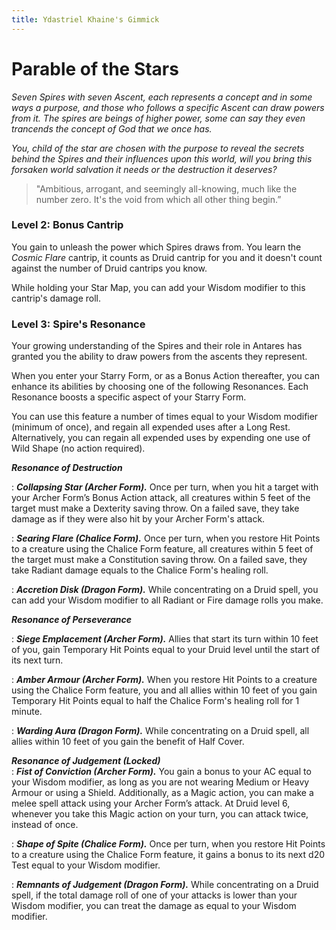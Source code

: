 ```yaml
---
title: Ydastriel Khaine's Gimmick
---
```


# Parable of the Stars

*Seven Spires with seven Ascent, each represents a concept and in some ways a purpose, and those who follows a specific Ascent can draw powers from it. The spires are beings of higher power, some can say they even trancends the concept of God that we once has.* 

*You, child of the star are chosen with the purpose to reveal the secrets behind the Spires and their influences upon this world, will you bring this forsaken world salvation it needs or the destruction it deserves?*

> "Ambitious, arrogant, and seemingly all-knowing, much like the number zero. It's the void from which all other thing begin.”

### Level 2: Bonus Cantrip

You gain to unleash the power which Spires draws from. You learn the *Cosmic Flare* cantrip, it counts as Druid cantrip for you and it doesn't count against the number of Druid cantrips you know.

While holding your Star Map, you can add your Wisdom modifier to this cantrip's damage roll.

### Level 3: Spire's Resonance

Your growing understanding of the Spires and their role in Antares has granted you the ability to draw powers from the ascents they represent.

When you enter your Starry Form, or as a Bonus Action thereafter, you can enhance its abilities by choosing one of the following Resonances. Each Resonance boosts a specific aspect of your Starry Form.

You can use this feature a number of times equal to your Wisdom modifier (minimum of once), and regain all expended uses after a Long Rest. Alternatively, you can regain all expended uses by expending one use of Wild Shape (no action required). 

***Resonance of Destruction***  

:   ***Collapsing Star (Archer Form).*** Once per turn, when you hit a target with your Archer Form’s Bonus Action attack, all creatures within 5 feet of the target must make a Dexterity saving throw. On a failed save, they take damage as if they were also hit by your Archer Form's attack.

:   ***Searing Flare (Chalice Form).*** Once per turn, when you restore Hit Points to a creature using the Chalice Form feature, all creatures within 5 feet of the target must make a Constitution saving throw. On a failed save, they take Radiant damage equals to the Chalice Form's healing roll.

:   ***Accretion Disk (Dragon Form).*** While concentrating on a Druid spell, you can add your Wisdom modifier to all Radiant or Fire damage rolls you make.

***Resonance of Perseverance***  

:   ***Siege Emplacement (Archer Form).*** Allies that start its turn within 10 feet of you, gain Temporary Hit Points equal to your Druid level until the start of its next turn. 

:   ***Amber Armour (Archer Form).*** When you restore Hit Points to a creature using the Chalice Form feature, you and all allies within 10 feet of you gain Temporary Hit Points equal to half the Chalice Form's healing roll for 1 minute.

:   ***Warding Aura (Dragon Form).*** While concentrating on a Druid spell, all allies within 10 feet of you gain the benefit of Half Cover.

***Resonance of Judgement (Locked)***  
:   ***Fist of Conviction (Archer Form).*** You gain a bonus to your AC equal to your Wisdom modifier, as long as you are not wearing Medium or Heavy Armour or using a Shield. Additionally, as a Magic action, you can make a melee spell attack using your Archer Form’s attack. At Druid level 6, whenever you take this Magic action on your turn, you can attack twice, instead of once.

:   ***Shape of Spite (Chalice Form).*** Once per turn, when you restore Hit Points to a creature using the Chalice Form feature, it gains a bonus to its next d20 Test equal to your Wisdom modifier.

:   ***Remnants of Judgement (Dragon Form).*** While concentrating on a Druid spell, if the total damage roll of one of your attacks is lower than your Wisdom modifier, you can treat the damage as equal to your Wisdom modifier.


